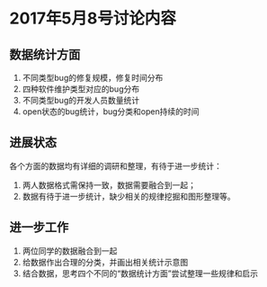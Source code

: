 # 2017年5月8号讨论内容

## 数据统计方面
1. 不同类型bug的修复规模，修复时间分布
2. 四种软件维护类型对应的bug分布
3. 不同类型bug的开发人员数量统计
4. open状态的bug统计，bug分类和open持续的时间

## 进展状态
各个方面的数据均有详细的调研和整理，有待于进一步统计：
1. 两人数据格式需保持一致，数据需要融合到一起；
2. 数据有待于进一步统计，缺少相关的规律挖掘和图形整理等。

## 进一步工作
1. 两位同学的数据融合到一起
2. 给数据作出合理的分类，并画出相关统计示意图
3. 结合数据，思考四个不同的“数据统计方面”尝试整理一些规律和启示
